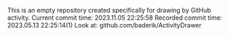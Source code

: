 This is an empty repository created specifically for drawing by GitHub activity.
Current commit time: 2023.11.05 22:25:58
Recorded commit time: 2023.05.13 22:25:14(1)
Look at: github.com/baderik/ActivityDrawer

